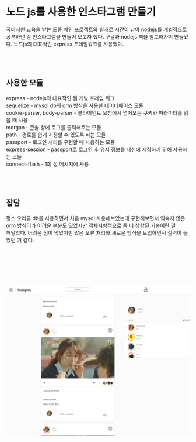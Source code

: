 # 노드 js를 사용한 인스타그램 만들기
국비지원 교육을 받는 도중 메인 프로젝트와 별개로 시간이 남아 nodejs를 개별적으로 공부하던 중 인스타그램을 만들어 보고자 했다.
구글과 nodejs 책을 참고해가며 만들었다.
노드js의 대표적인 express 프레임워크를 사용했다.
<br>
<br><br><br>
## 사용한 모듈
express - nodejs의 대표적인 웹 개발 프레임 워크<br>
sequelize - mysql db의 orm 방식을 사용한 데이터베이스 모듈 <br>
cookie-parser, body-parser - 클라이언트 요청에서 넘어오는 쿠키와 파라미터를 읽을 때 사용<br>
morgan - 콘솔 창에 로그를 출력해주는 모듈<br>
path - 경로를 쉽게 지정할 수 있도록 하는 모듈<br>
passport - 로그인 처리를 구현할 때 사용하는 모듈<br>
express-session - passport로 로그인 후 유저 정보를 세션에 저장하기 위해 사용하는 모듈<br>
connect-flash - 1회 성 메시지에 사용
<br><br><br><br>
## 잡담
평소 오라클 db를 사용하면서 처음 mysql 사용해보았는데 구현해보면서 익숙지 않은 orm 방식이라 어려운 부분도 있었지만 객체지향적으로 좀 더 상향된 기술이란 걸<br>
깨달았다. 어려운 점이 많았지만 많은 오류 처리와 새로운 방식을 도입하면서 실력이 늘었던 거 같다.

<br><br><br><br><br>

![Alt Text](./인스타.png)
